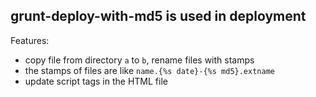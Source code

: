 
grunt-deploy-with-md5 is used in deployment
------

Features:

* copy file from directory `a` to `b`, rename files with stamps
* the stamps of files are like `name.{%s date}-{%s md5}.extname`
* update script tags in the HTML file
